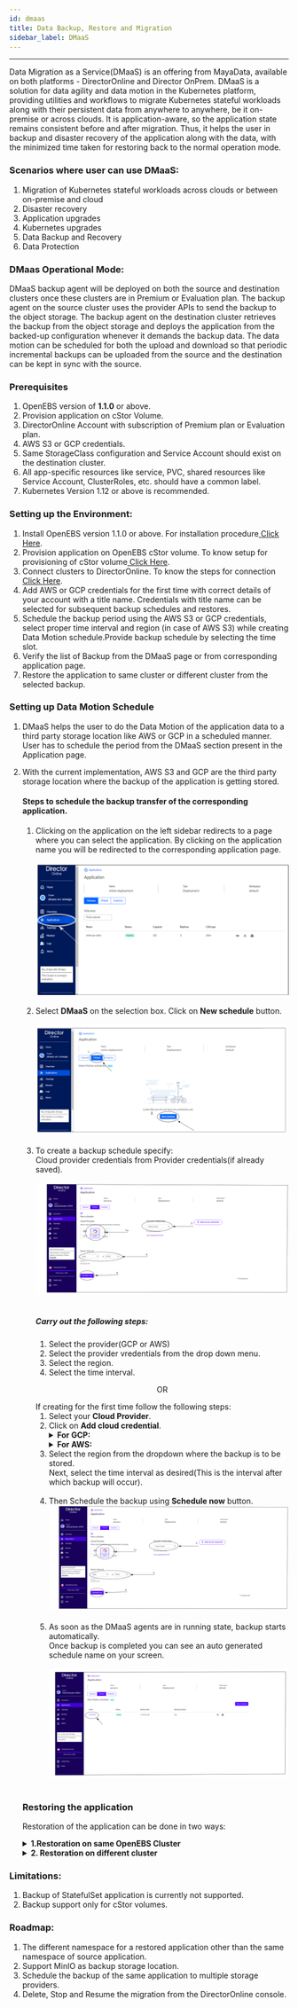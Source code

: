 ```yaml
---
id: dmaas
title: Data Backup, Restore and Migration
sidebar_label: DMaaS
---
```


------

Data Migration as a Service(DMaaS) is an offering from MayaData, available on both platforms - DirectorOnline and Director OnPrem. DMaaS is a solution for data agility and data motion in the Kubernetes platform, providing utilities and workflows to migrate Kubernetes stateful workloads along with their persistent data from anywhere to anywhere, be it on-premise or across clouds. It is application-aware, so the application state remains consistent before and after migration. Thus, it helps the user in backup and disaster recovery of the application along with the data, with the minimized time taken for restoring back to the normal operation mode.

### Scenarios where user can use DMaaS:

1. Migration of Kubernetes stateful workloads across clouds or between on-premise and cloud
2. Disaster recovery
3. Application upgrades
4. Kubernetes upgrades
5. Data Backup and Recovery
6. Data Protection

### DMaas Operational Mode:

DMaaS backup agent will be deployed on both the source and destination clusters once these clusters are in Premium or Evaluation plan. The backup agent on the source cluster uses the provider APIs to send the backup to the object storage. The backup agent on the destination cluster retrieves the backup from the object storage and deploys the application from the backed-up configuration whenever it demands the backup data. The data motion can be scheduled for both the upload and download so that periodic incremental backups can be uploaded from the source and the destination can be kept in sync with the source.

### Prerequisites
1. OpenEBS version of **1.1.0** or above.
2. Provision application on cStor Volume.
3. DirectorOnline Account with subscription of Premium plan or Evaluation plan.
4. AWS S3 or GCP credentials.
5. Same StorageClass configuration and Service Account should exist on the destination cluster.
6. All app-specific resources like service, PVC, shared resources like Service Account, ClusterRoles,   etc. should have a common label.
7. Kubernetes Version 1.12 or above is recommended.


### Setting up the Environment:
 
 1. Install OpenEBS version 1.1.0 or above. For installation procedure<a href="https://docs.openebs.io/docs/next/installation.html"> Click Here</a>.
 2. Provision application on OpenEBS cStor volume. To know setup for provisioning of cStor volume<a href="https://docs.openebs.io/docs/next/ugcstor.html"> Click Here</a>.
 3. Connect clusters to DirectorOnline. To know the steps for connection<a href="https://docs.mayadatastaging.io/docs/product/userguides/common/connecting/"> Click Here</a>.
 4. Add AWS or GCP credentials for the first time with correct details of your account with a title name. Credentials with title name can be selected for subsequent backup schedules and restores.
 5. Schedule the backup period using the AWS S3 or GCP credentials, select proper time interval and region (in case of AWS S3) while creating Data Motion schedule.Provide backup schedule by selecting the time slot.
 6. Verify the list of Backup from the DMaaS page or from corresponding application page.
 7. Restore the application to same cluster or different cluster from the selected backup.
 
### Setting up Data Motion Schedule

1. DMaaS helps the user to do the Data Motion of the application data to a third party storage              location like AWS or GCP in a scheduled manner. User has to schedule the period from the DMaaS           section present in the Application page.

2. With the current implementation, AWS S3 and GCP are the third party storage location where the backup    of the application is getting stored. 
     #### Steps to schedule the backup transfer of the corresponding application.
    <ol>
      <li> Clicking on the application on the left sidebar redirects to a page where you can select the       application. By clicking on the application name you will be redirected to the corresponding       application page.<br><br>
      <img src="/docs/assets/product/DataMotion1.svg"  onclick="window.open('/docs/assets/product/DataMotion1.svg', '_blank');" />
        <br><br>
        </li>

      <li> Select <b>DMaaS</b> on the selection box. Click on <b>New schedule</b> button.<br><br>
      <img src="/docs/assets/product/DataMotion2.svg"  onclick="window.open('/docs/assets/product/DataMotion2.svg', '_blank');" />
      <br><br>
       </li>
      <li>To create a backup schedule specify:<br>
       Cloud provider credentials from Provider credentials(if already saved).
       <br><br>
        <img src="/docs/assets/product/BackupSetup1.svg"  onclick="window.open('/docs/assets/product/BackupSetup1.svg', '_blank');" />
        <br><br>
        <h5>Carry out the following steps:</h5>
         <ol>
            <li>Select the provider(GCP or AWS)</li>
            <li>Select the provider vredentials from the drop down menu.</li>
            <li>Select the region.</li>
            <li>Select the time interval.</li>
         </ol>
      
      <p style="text-align: center;"> OR </p>
      If creating for the first time follow the following steps:<br>
       <ol>
      <li> Select your <b>Cloud Provider</b>.</li>
      <li> Click on <b>Add cloud credential</b>.</li>
      <details>
      <summary><b>For GCP:</b><br></summary>
       <ol>
       <li> Fill in the <b>Title</b> field:<br>
       It is the name given to the credentials that are going to be provided.<br> 
                Rules to provide title:<br>
                  * The name should start with letter.<br>
                  *  Should be alphanumeric and with a maximum of 24 characters.<br>
                  * May include hyphen (-). <br>
                After adding these credentials, choose this name from the Provider credentials for the backup schedule.</li>
             <li> Copy and paste the content from downloaded json file from GCP to the <b>Google cloud           credentials</b> field.</li>
             <li>Click on <b>Save</b> button.<br>
              <b>[Note: The same credentials will be used during scheduling of Data Motion.]</b>
              <br><br>
              <img src="https://raw.githubusercontent.com/anupriya0703/mayadata-docs/Dmaas/docs/assets/product/DataMotion2.svg" onclick="window.open('/docs/assets/product/DataMotion3.svg', '_blank');" />
             <br><br>
             </li>
            </ol>
    </details>
    <details>
      <summary><b>For AWS:</b><br></summary>
       <ol>
       <li> Fill in the <b>Title</b> field:<br>
       It is the name given to the credentials that are going to be provided.<br> 
        Rules to provide title:<br>
     1. The name should start with letter.<br>
      2.  Should be alphanumeric and with a maximum of 24 characters.<br>
      3. May include hyphen (-). <br>
                After adding these credentials, choose this name from the Provider credentials for the backup schedule.</li>
              <li>Next, add Access key and secret key that you are provided by AWS.</li>
              <li>Click on <b>Save</b> button.<br>
              <b>[Note: The same credentials will be used during scheduling of Data Motion.]</b>
              <br><br>
              <img src="/docs/assets/product/AWS.svg" onclick="window.open('/docs/assets/product/AWS.svg', '_blank');" />
             <br><br>
             </li></ol>
             </details>
        <li> Select the region from the dropdown where the backup is to be stored.<br>
              Next, select the time interval as desired(This is the interval after which backup will occur).<br><br></li>
           <li>  Then Schedule the backup using <b>Schedule now</b> button.
          <br>
             <img src="/docs/assets/product/BackupSetup1.svg" onclick="window.open('/docs/assets/product/BackupSetup1.svg', '_blank');" />
             <br><br>
         </li>

      <li>As soon as the DMaaS agents are in running state, backup starts automatically.<br>
         Once backup is completed you can see an auto generated schedule name on your screen.
         <br><br>
      <img src="/docs/assets/product/BackupSetup2.svg" onclick="window.open('/docs/assets/product/BackupSetup2.svg', '_blank');" />
      <br><br>
  </li>
</ol>

### Restoring the application
   Restoration of the application can be done in two ways: 
    <br>
      <details>
      <summary><b>1.Restoration on same OpenEBS Cluster</b></summary>
          <h3><b>Prerequisites</b></h3>
            <ol>
              <li> The original application and its associated components such as PVC, PV, CVR and SVC         should not exist.</li>
               <li>Ensure the same StorageClass configuration and Service account exists.</li>
            </ol>
          <h3><b> Workflow</h3></b>
             <ol>
                <li> Click on **Application** on the left sidebar, click on DMaas and locate the cluster     that needs to be restored.</li>
                <li> Once located, click on **restore** symbol next to the backup.
                <br><br>
                <img src="/docs/assets/product/Restore1.svg" onclick="window.open('/docs/assets/product/Restore1.svg', '_blank');" /></li>
                <br><br>
                <li>Select the same cluster name from the drop down menu and click on **Start restore** button.
                <br><br>
                <img src="/docs/assets/product/Restore2.svg" onclick="window.open('/docs/assets/product/Restore2.svg', '_blank');" /></li>
                <br><br>
                </li>
                <li>As soon as the restore starts, you see a pop up window on your screen.(In order to elaborately see the process of restore click on **Restore** link).
                <br><br>
                <img src="/docs/assets/product/RestoreStarted.svg" onclick="window.open('/docs/assets/product/RestoreStarted.svg', '_blank');" />
                <br><br>
                </li>
                <li>The restoration goes through various checks:
                <ul><li>Preflight check</li>
                <li>Restoring backups</li>
                <li>Activating applications<br>
                       <figure>
                       <br><br>
                            <img src="/docs/assets/product/PreflightCheck.svg"  onclick="window.open('/docs/assets/product/PreflightCheck.svg', '_blank');">
                            <figcaption><b><p style="text-align: center;">Preflight check</p></b></figcaption>
                        <br><br>
                       </figure>
                     <figure>
                       <br><br>
                            <img src="/docs/assets/product/RestoringBackup.svg" onclick="window.open('/docs/assets/product/RestoringBackup.svg', '_blank');">
                            <figcaption><b><p style="text-align: center;">Restoring Backup</p></b></figcaption>
                        <br><br>
                       </figure>
                  <figure>
                       <br><br>
                            <img src="/docs/assets/product/ActivatingApplication.svg" onclick="window.open('/docs/assets/product/ActivatingApplication.svg', '_blank');">
                            <figcaption><b><p style="text-align: center;">Activating Application</p></b></figcaption> 
                        <br><br>
                       </figure>
                  </li>
                </ul>
                <li> After successful restoration, restoration job details will be displayed on the screen. (User can get the details of each process by clicking on the name.)
                <br><br>
                <img src="/docs/assets/product/BackupComplete.svg" onclick="window.open('/docs/assets/product/BackupComplete.svg', '_blank');">
                <br><br>
                </li>
                <li>
                The details of backup jobs can be viewed by clicking on **DMaaS** on left sidebar.<br><br>
                Restoration is now successfull!!
                </li>
             </ol>
     </details>
      <details>
      <summary><b>2. Restoration on different cluster</b></summary>
       <h3><b>Prerequisites</b></h3>
      <ol>
            <li>
              Destination cluster sould have same StorageClass configuration as source cluster.
            </li>
            <li> Destination cluster must be upgraded to Premium or Evaluation.</li>
            <li>Destination cluster should be connected to the same DirectorOnline account.</li>
           </li>
      </ol>
       <h3><b>Workflow:</b></h3>
      <ol>
            <li>Clicking on **cluster** on left sidebar (on DirectorOnline UI) both the clusters(source as well as destination) must be visible.
            <br><br>
            <img src="/docs/assets/product/BackupDiffCluster.svg" onclick="window.open('/docs/assets/product/BackupDiffCluster.svg', '_blank');">
            <br><br>
            </li>
            <li> Click on **Application** on the left sidebar, click on DMaas and locate the cluster     that needs to be restored.</li>
                <li> Once located, click on **restore** symbol next to the backup.
                <br><br>
                <img src="/docs/assets/product/Restore1.svg" onclick="window.open('/docs/assets/product/Restore1.svg', '_blank');" /></li>
                <br><br>
                <li>Select the desired cluster name from the drop down menu and click on **Start restore** button.
                <br><br>
                <img src="/docs/assets/product/Restore2.svg" onclick="window.open('/docs/assets/product/Restore2.svg', '_blank');" /></li>
                <br><br>
                </li>
                <li>As soon as the restore starts, you see a pop up window on your screen.(In order to elaborately see the process of restore, click on **Restore** link).
                <br><br>
                <img src="/docs/assets/product/RestoreStarted.svg" onclick="window.open('/docs/assets/product/RestoreStarted.svg', '_blank');" />
                <br><br>
                </li>
                <li>The restoration goes through various checks:
                <ul><li>Preflight check</li>
                <li>Restoring backups</li>
                <li>Activating applications<br>
                       <figure>
                       <br>
                            <img src="/docs/assets/product/PreflightCheck.svg"  onclick="window.open('/docs/assets/product/PreflightCheck.svg', '_blank');">
                            <figcaption><b><p style="text-align: center;">Preflight check</p></b></figcaption> 
                        <br>
                       </figure>
                        <figure>
                       <br>
                            <img src="/docs/assets/product/RestoringBackup.svg" onclick="window.open('/docs/assets/product/RestoringBackup.svg', '_blank');">
                            <figcaption><b><p style="text-align: center;">Restoring backup</p></b></figcaption> 
                        <br>
                       </figure>
                  <figure>
                       <br>
                            <img src="/docs/assets/product/ActivatingApplication.svg" onclick="window.open('/docs/assets/product/ActivatingApplication.svg', '_blank');">
                           <figcaption><b><p style="text-align: center;">Activating application</p></b></figcaption> </p>
                        <br>
                       </figure>
                  </li>
                </ul>
                <li> After successful restoration, restoration job details will be displayed on the screen. (User can get the details of each process by clicking on the name.)
                <br><br>
                <img src="/docs/assets/product/BackupComplete.svg" onclick="window.open('/docs/assets/product/BackupComplete.svg', '_blank');">
                <br><br>
                </li>
                <li>
                The details of backup jobs can be viewed by clicking on **DMaaS** on left sidebar.<br><br>
                Restoration is now successfull!!
                </li>
             </ol>
      </ol>
      </details>
### Limitations:

1. Backup of StatefulSet application is currently not supported.
2. Backup support only for cStor volumes.

### Roadmap:

1. The different namespace for a restored application other than the same namespace of source        application.
2. Support MinIO as backup storage location.
3. Schedule the backup of the same application to multiple storage providers.
4. Delete, Stop and Resume the migration from the DirectorOnline console.




        
         
      


            


               
             







